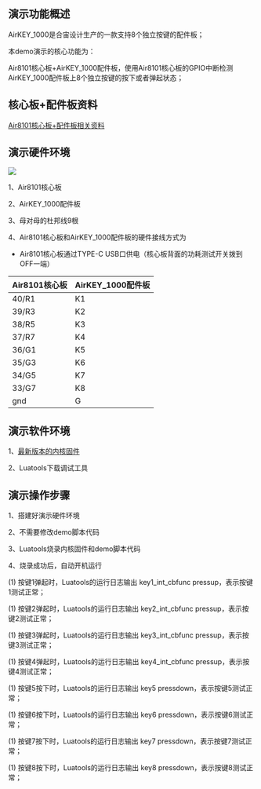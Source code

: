 
## 演示功能概述

AirKEY_1000是合宙设计生产的一款支持8个独立按键的配件板；

本demo演示的核心功能为：

Air8101核心板+AirKEY_1000配件板，使用Air8101核心板的GPIO中断检测AirKEY_1000配件板上8个独立按键的按下或者弹起状态；


## 核心板+配件板资料

[Air8101核心板+配件板相关资料](https://docs.openluat.com/air8101/product/shouce/#air8101_1)


## 演示硬件环境

![](https://docs.openluat.com/air8101/product/file/AirKEY_1000/hw_connection.jpg)

1、Air8101核心板

2、AirKEY_1000配件板

3、母对母的杜邦线9根

4、Air8101核心板和AirKEY_1000配件板的硬件接线方式为

- Air8101核心板通过TYPE-C USB口供电（核心板背面的功耗测试开关拨到OFF一端）

| Air8101核心板 |  AirKEY_1000配件板 |
| ------------ | ------------------ |
|     40/R1    |         K1         |
|     39/R3    |         K2         |
|     38/R5    |         K3         |
|     37/R7    |         K4         |
|     36/G1    |         K5         |
|     35/G3    |         K6         |
|     34/G5    |         K7         |
|     33/G7    |         K8         |
|     gnd      |         G          |


## 演示软件环境

1、[最新版本的内核固件](https://docs.openluat.com/air8101/luatos/firmware/)

2、Luatools下载调试工具


## 演示操作步骤

1、搭建好演示硬件环境

2、不需要修改demo脚本代码

3、Luatools烧录内核固件和demo脚本代码

4、烧录成功后，自动开机运行

   (1) 按键1弹起时，Luatools的运行日志输出 key1_int_cbfunc pressup，表示按键1测试正常；

   (1) 按键2弹起时，Luatools的运行日志输出 key2_int_cbfunc pressup，表示按键2测试正常；

   (1) 按键3弹起时，Luatools的运行日志输出 key3_int_cbfunc pressup，表示按键3测试正常；

   (1) 按键4弹起时，Luatools的运行日志输出 key4_int_cbfunc pressup，表示按键4测试正常；

   (1) 按键5按下时，Luatools的运行日志输出 key5 pressdown，表示按键5测试正常；

   (1) 按键6按下时，Luatools的运行日志输出 key6 pressdown，表示按键6测试正常；

   (1) 按键7按下时，Luatools的运行日志输出 key7 pressdown，表示按键7测试正常；

   (1) 按键8按下时，Luatools的运行日志输出 key8 pressdown，表示按键8测试正常；
   

